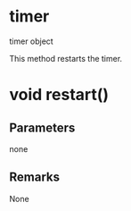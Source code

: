 # timer

timer object

  


This method restarts the timer.

# void restart()

## Parameters

none

## Remarks

None
